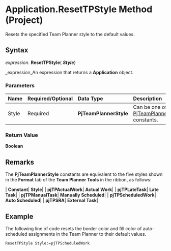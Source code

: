 
# Application.ResetTPStyle Method (Project)

Resets the specified Team Planner style to the default values.


## Syntax

 _expression_. **ResetTPStyle**( **_Style_**)

 _expression_An expression that returns a  **Application** object.


### Parameters



|**Name**|**Required/Optional**|**Data Type**|**Description**|
|:-----|:-----|:-----|:-----|
|Style|Required| **PjTeamPlannerStyle**|Can be one of the  ** [PjTeamPlannerStyle](75cdc9ed-241e-c420-192b-2452fa66ae8c.md)** constants.|

### Return Value

 **Boolean**


## Remarks

The  **PjTeamPlannerStyle** constants are equivalent to the five styles shown in the **Format** tab of the **Team Planner Tools** in the ribbon, as follows:



| **Constant**| **Style**|
| **pjTPActualWork**| **Actual Work**|
| **pjTPLateTask**| **Late Task**|
| **pjTPManualTask**| **Manually Scheduled**|
| **pjTPScheduledWork**| **Auto Scheduled**|
| **pjTPSRA**| **External Task**|

## Example

The following line of code resets the border color and fill color of auto-scheduled assignments in the Team Planner to their default values.


```
ResetTPStyle Style:=pjTPScheduledWork
```

